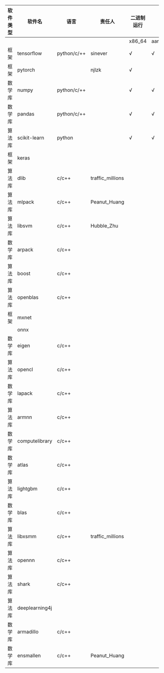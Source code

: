﻿| 软件类型 | 软件名            | 语言            | 责任人                 | 二进制运行   |         | 编译      |         | 打rpm包   |         | rpm包安装  |         | rpm包运行  |         | benchmark |         | 架构图 | 依赖图 |
|------|----------------|---------------|---------------------|---------|---------|---------|---------|---------|---------|---------|---------|---------|---------|-----------|---------|-----|-----|
|      |                |               |                     | x86\_64 | aarch64 | x86\_64 | aarch64 | x86\_64 | aarch64 | x86\_64 | aarch64 | x86\_64 | aarch64 | x86\_64   | aarch64 |     |     |
| 框架   | tensorflow     | python/c/\+\+ | sinever             | √       | √       | √       | 2.1.0   |         |         |         |         |         |         |           |         |     |     |
| 框架   | pytorch        |               | njlzk               | √       |         |         |         |         |         |         |         |         |         |           |         |     |     |
| 数学库  | numpy          | python/c/\+\+ |                     | √       | √       | √       | √       | √       | √       | √       | √       | √       | √       |           |         |     |     |
| 数学库  | pandas         | python/c/\+\+ |                     | √       | √       | √       | √       | √       | √       | √       | √       | √       | √       |           |         |     |     |
| 算法库  | scikit\-learn  | python        |                     | √       | √       | √       | √       | √       | √       | √       | √       | √       | √       |           |         |     |     |
| 框架   | keras          |               |                     |         |         |         |         |         |         |         |         |         |         |           |         |     |     |
| 算法库  | dlib           | c/c\+\+       | traffic\_millions   |         |         |         |         |         |         |         |         |         |         |           |         |     |     |
| 算法库  | mlpack         | c/c\+\+       | Peanut\_Huang |         |         |         |         |         |         |         |         |         |         |           |         |     |     |
| 算法库  | libsvm         | c/c\+\+       | Hubble\_Zhu         |         |         |         |         |         |         |         |         |         |         |           |         |     |     |
| 数学库  | arpack         | c/c\+\+       |                     |         |         |         |         | √       | √       |         |         |         |         |           |         |     |     |
| 算法库  | boost          | c/c\+\+       |                     |         |         | √       | √       | √       | √       | √       | √       |         |         |           |         |     |     |
| 算法库  | openblas       | c/c\+\+       |                     |         |         | √       | √       | √       | √       | √       | √       |         |         |           |         |     |     |
| 框架   | mxnet          |               |                     |         |         |         |         |         |         |         |         |         |         |           |         |     |     |
|      | onnx           |               |                     |         |         |         |         |         |         |         |         |         |         |           |         |     |     |
| 数学库  | eigen          | c/c\+\+       |                     |         |         |         |         |         |         |         |         |         |         |           |         |     |     |
| 算法库  | opencl         | c/c\+\+       |                     |         |         |         |         |         |         |         |         |         |         |           |         |     |     |
| 数学库  | lapack         | c/c\+\+       |                     |         |         | √       | √       | √       | √       | √       | √       |         |         |           |         |     |     |
| 算法库  | armnn          | c/c\+\+       |                     |         |         |         |         |         |         |         |         |         |         |           |         |     |     |
| 数学库  | computelibrary | c/c\+\+       |                     |         |         | √       | √       | √       | √       | √       | √       |         |         |           |         |     |     |
| 数学库  | atlas          | c/c\+\+       |                     |         |         |         |         |         |         |         |         |         |         |           |         |     |     |
| 算法库  | lightgbm       | c/c\+\+       |                     |         |         |         |         |         |         |         |         |         |         |           |         |     |     |
| 数学库  | blas           | c/c\+\+       |                     |         |         |         |         |         |         |         |         |         |         |           |         |     |     |
| 算法库  | libxsmm        | c/c\+\+       | traffic\_millions   |         |         |         |         |         |         |         |         |         |         |           |         |     |     |
| 算法库  | opennn         | c/c\+\+       |                     |         |         |         |         |         |         |         |         |         |         |           |         |     |     |
| 算法库  | shark          | c/c\+\+       |                     |         |         |         |         |         |         |         |         |         |         |           |         |     |     |
| 算法库  | deeplearning4j |               |                     |         |         |         |         |         |         |         |         |         |         |           |         |     |     |
| 数学库  | armadillo      | c/c\+\+       |                     |         |         | √       | √       | √       | √       | √       | √       |         |         |           |         |     |     |
| 数学库  | ensmallen      | c/c\+\+       | Peanut\_Huang |         |         |         |         |         |         |         |         |         |         |           |         |     |     |
